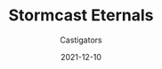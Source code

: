 ---
title: "Stormcast Eternals"
subtitle: "Castigators"
date: "2021-12-10"
cover_img: "/images/warhammer-aos/stormcast-eternals/castigators/Cover.webp"
img1: "/images/warhammer-aos/stormcast-eternals/castigators/1.webp"
img2: "/images/warhammer-aos/stormcast-eternals/castigators/2.webp"
img3: "/images/warhammer-aos/stormcast-eternals/castigators/3.webp"
img4: "/images/warhammer-aos/stormcast-eternals/castigators/4.webp"
img5: "/images/warhammer-aos/stormcast-eternals/castigators/5.webp"
---